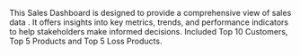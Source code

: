 This Sales Dashboard is designed to provide a comprehensive view of sales data . 
It offers insights into key metrics, trends, and performance indicators to help stakeholders make informed decisions.
Included Top 10 Customers, Top 5 Products and Top 5 Loss Products.

